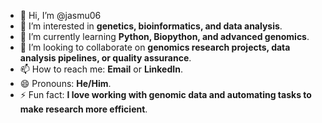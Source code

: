 - 👋 Hi, I’m @jasmu06
- 👀 I’m interested in **genetics, bioinformatics, and data analysis**.
- 🌱 I’m currently learning **Python, Biopython, and advanced genomics**.
- 💞️ I’m looking to collaborate on **genomics research projects, data analysis pipelines, or quality assurance**.
- 📫 How to reach me: **Email** or **LinkedIn**.
- 😄 Pronouns: **He/Him**.
- ⚡ Fun fact: **I love working with genomic data and automating tasks to make research more efficient**.


<!---
jasmu06/jasmu06 is a ✨ special ✨ repository because its `README.md` (this file) appears on your GitHub profile.
You can click the Preview link to take a look at your changes.
--->
